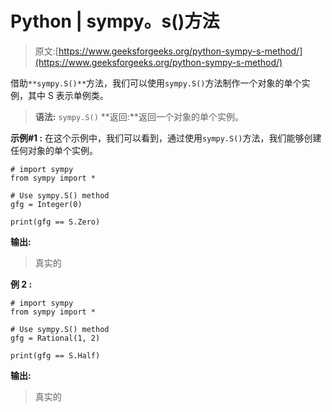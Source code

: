 # Python | sympy。s()方法

> 原文:[https://www.geeksforgeeks.org/python-sympy-s-method/](https://www.geeksforgeeks.org/python-sympy-s-method/)

借助`**sympy.S()**`方法，我们可以使用`sympy.S()`方法制作一个对象的单个实例，其中 S 表示单例类。

> **语法:** `sympy.S()`
> **返回:**返回一个对象的单个实例。

**示例#1 :**
在这个示例中，我们可以看到，通过使用`sympy.S()`方法，我们能够创建任何对象的单个实例。

```
# import sympy
from sympy import *

# Use sympy.S() method
gfg = Integer(0)

print(gfg == S.Zero)
```

**输出:**

> 真实的

**例 2 :**

```
# import sympy
from sympy import *

# Use sympy.S() method
gfg = Rational(1, 2)

print(gfg == S.Half)
```

**输出:**

> 真实的